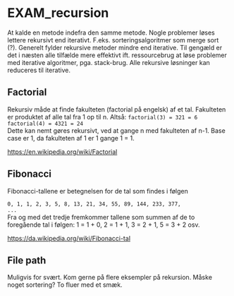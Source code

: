 # EXAM_recursion
At kalde en metode indefra den samme metode. Nogle problemer løses lettere rekursivt end iterativt. F.eks. sorteringsalgoritmer som merge sort (?). Generelt fylder rekursive metoder mindre end iterative. 
Til gengæld er det i næsten alle tilfælde mere effektivt ift. ressourcebrug at løse problemer med iterative algoritmer, pga. stack-brug. Alle rekursive løsninger kan reduceres til iterative.

## Factorial 
Rekursiv måde at finde fakulteten (factorial på engelsk) af et tal. Fakulteten er produktet af alle tal fra 1 op til n.
Altså: 
<prev><code>factorial(3) = 321 = 6</code></prev>
<prev><code>factorial(4) = 4321 = 24</code></prev>
<br>
Dette kan nemt gøres rekursivt, ved at gange n med fakulteten af n-1. Base case er 1, da fakulteten af 1 er 1 gange 1 = 1.

https://en.wikipedia.org/wiki/Factorial

## Fibonacci 
Fibonacci-tallene er betegnelsen for de tal som findes i følgen

<prev><code>0, 1, 1, 2, 3, 5, 8, 13, 21, 34, 55, 89, 144, 233, 377, ...</code></prev><br>
Fra og med det tredje fremkommer tallene som summen af de to foregående tal i følgen: 1 = 1 + 0, 2 = 1 + 1, 3 = 2 + 1, 5 = 3 + 2 osv.

https://da.wikipedia.org/wiki/Fibonacci-tal

## File path 

Muligvis for svært. Kom gerne på flere eksempler på rekursion. Måske noget sortering? To fluer med et smæk.
